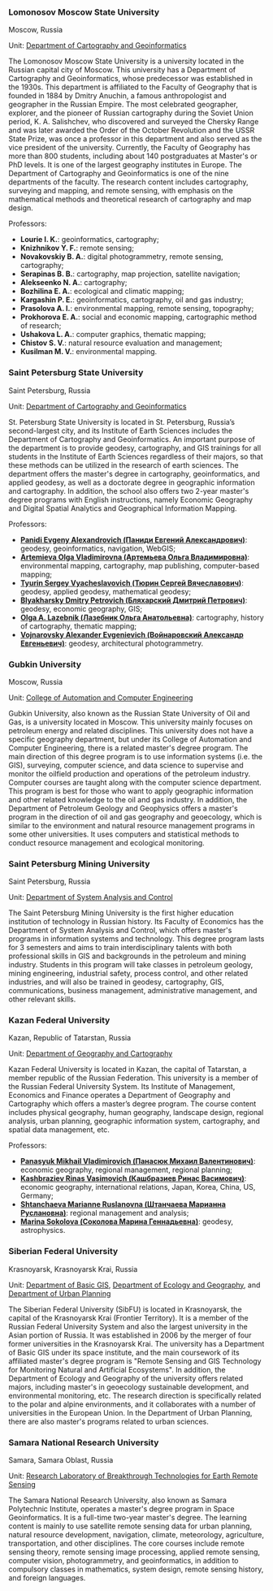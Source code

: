 ### Lomonosov Moscow State University

Moscow, Russia

Unit: [Department of Cartography and Geoinformatics](http://www.geogr.msu.ru/)

The Lomonosov Moscow State University is a university located in the Russian capital city of Moscow. This university has a Department of Cartography and Geoinformatics, whose predecessor was established in the 1930s. This department is affiliated to the Faculty of Geography that is founded in 1884 by Dmitry Anuchin, a famous anthropologist and geographer in the Russian Empire. The most celebrated geographer, explorer, and the pioneer of Russian cartography during the Soviet Union period, K. A. Salishchev, who discovered and surveyed the Chersky Range and was later awarded the Order of the October Revolution and the USSR State Prize, was once a professor in this department and also served as the vice president of the university. Currently, the Faculty of Geography has more than 800 students, including about 140 postgraduates at Master's or PhD levels. It is one of the largest geography institutes in Europe. The Department of Cartography and Geoinformatics is one of the nine departments of the faculty. The research content includes cartography, surveying and mapping, and remote sensing, with emphasis on the mathematical methods and theoretical research of cartography and map design.

Professors:

- **Lourie I. K.**: geoinformatics, cartography;
- **Knizhnikov Y. F.**: remote sensing;
- **Novakovskiy B. A.**: digital photogrammetry, remote sensing, cartography;
- **Serapinas B. B.**: cartography, map projection, satellite navigation;
- **Alekseenko N. A.**: cartography;
- **Bozhilina E. A.**: ecological and climatic mapping;
- **Kargashin P. E.**: geoinformatics, cartography, oil and gas industry;
- **Prasolova A. I.**: environmental mapping, remote sensing, topography;
- **Prokhorova E. A.**: social and economic mapping, cartographic method of research;
- **Ushakova L. A.**: computer graphics, thematic mapping;
- **Chistov S. V.**: natural resource evaluation and management;
- **Kusilman M. V.**: environmental mapping.

### Saint Petersburg State University

Saint Petersburg, Russia

Unit: [Department of Cartography and Geoinformatics](http://earth.spbu.ru/structure/branches/cartography/)

St. Petersburg State University is located in St. Petersburg, Russia’s second-largest city, and its Institute of Earth Sciences includes the Department of Cartography and Geoinformatics. An important purpose of the department is to provide geodesy, cartography, and GIS trainings for all students in the Institute of Earth Sciences regardless of their majors, so that these methods can be utilized in the research of earth sciences. The department offers the master's degree in cartography, geoinformatics, and applied geodesy, as well as a doctorate degree in geographic information and cartography. In addition, the school also offers two 2-year master's degree programs with English instructions, namely Economic Geography and Digital Spatial Analytics and Geographical Information Mapping.

Professors:

- **[Panidi Evgeny Alexandrovich (Паниди Евгений Александрович)](http://earth.spbu.ru/structure/staff/staff-1_663.html)**: geodesy, geoinformatics, navigation, WebGIS;
- **[Artemieva Olga Vladimirovna (Артемьева Ольга Владимировна)](http://earth.spbu.ru/structure/staff/staff-1_655.html)**: environmental mapping, cartography, map publishing, computer-based mapping;
- **[Tyurin Sergey Vyacheslavovich (Тюрин Сергей Вячеславович)](http://earth.spbu.ru/structure/staff/staff-1_659.html)**: geodesy, applied geodesy, mathematical geodesy;
- **[Blyakharsky Dmitry Petrovich (Бляхарский Дмитрий Петрович)](http://earth.spbu.ru/structure/staff/staff-1_674.html)**: geodesy, economic geography, GIS;
- **[Olga A. Lazebnik (Лазебник Ольга Анатольевна)](http://earth.spbu.ru/structure/staff/staff-1_654.html)**: cartography, history of cartography, thematic mapping;
- **[ Vojnarovsky Alexander Evgenievich (Войнаровский Александр Евгеньевич)](http://earth.spbu.ru/structure/staff/staff-1_657.html)**: geodesy, architectural photogrammetry.

### Gubkin University

Moscow, Russia

Unit: [College of Automation and Computer Engineering](https://gubkin.ru/faculty/automation_and_computer_science/index.php)

Gubkin University, also known as the Russian State University of Oil and Gas, is a university located in Moscow. This university mainly focuses on petroleum energy and related disciplines. This university does not have a specific geography department, but under its College of Automation and Computer Engineering, there is a related master's degree program. The main direction of this degree program is to use information systems (i.e. the GIS), surveying, computer science, and data science to supervise and monitor the oilfield production and operations of the petroleum industry. Computer courses are taught along with the computer science department. This program is best for those who want to apply geographic information and other related knowledge to the oil and gas industry. In addition, the Department of Petroleum Geology and Geophysics offers a master's program in the direction of oil and gas geography and geoecology, which is similar to the environment and natural resource management programs in some other universities. It uses computers and statistical methods to conduct resource management and ecological monitoring.

### Saint Petersburg Mining University

Saint Petersburg, Russia

Unit: [Department of System Analysis and Control](https://spmi.ru/node/12953)

The Saint Petersburg Mining University is the first higher education institution of technology in Russian history. Its Faculty of Economics has the Department of System Analysis and Control, which offers master's programs in information systems and technology. This degree program lasts for 3 semesters and aims to train interdisciplinary talents with both professional skills in GIS and backgrounds in the petroleum and mining industry. Students in this program will take classes in petroleum geology, mining engineering, industrial safety, process control, and other related industries, and will also be trained in geodesy, cartography, GIS, communications, business management, administrative management, and other relevant skills.

### Kazan Federal University

Kazan, Republic of Tatarstan, Russia

Unit: [Department of Geography and Cartography](https://kpfu.ru/institutes/institut-upravleniya-ekonomiki-i-finansov)

Kazan Federal University is located in Kazan, the capital of Tatarstan, a member republic of the Russian Federation. This university is a member of the Russian Federal University System. Its Institute of Management, Economics and Finance operates a Department of Geography and Cartography which offers a master’s degree program. The course content includes physical geography, human geography, landscape design, regional analysis, urban planning, geographic information system, cartography, and spatial data management, etc.

Professors:

- **[Panasyuk Mikhail Vladimirovich (Панасюк Михаил Валентинович)](https://kpfu.ru/Mihail.Panasyuk)**: economic geography, regional management, regional planning;
- **[Kashbraziev Rinas Vasimovich  (Кашбразиев Ринас Васимович)](https://kpfu.ru/main?p_id=10532)**: economic geography, international relations, Japan, Korea, China, US, Germany;
- **[Shtanchaeva Marianne Ruslanovna (Штанчаева Марианна Руслановна)](https://kpfu.ru/Marianna.Shtanchaeva)**: regional management and analysis;
- **[Marina Sokolova (Соколова Марина Геннадьевна)](https://kpfu.ru/Marina.Sokolova)**: geodesy, astrophysics.

### Siberian Federal University

Krasnoyarsk, Krasnoyarsk Krai, Russia

Unit: [Department of Basic GIS](https://ikit.sfu-kras.ru/kafgis), [Department of Ecology and Geography](http://ieig.sfu-kras.ru/), and [Department of Urban Planning](http://iad.sfu-kras.ru/)

The Siberian Federal University (SibFU) is located in Krasnoyarsk, the capital of the Krasnoyarsk Krai (Frontier Territory). It is a member of the Russian Federal University System and also the largest university in the Asian portion of Russia. It was established in 2006 by the merger of four former universities in the Krasnoyarsk Krai. The university has a Department of Basic GIS under its space institute, and the main coursework of its affiliated master's degree program is "Remote Sensing and GIS Technology for Monitoring Natural and Artificial Ecosystems". In addition, the Department of Ecology and Geography of the university offers related majors, including master's in geoecology sustainable development, and environmental monitoring, etc. The research direction is specifically related to the polar and alpine environments, and it collaborates with a number of universities in the European Union. In the Department of Urban Planning, there are also master's programs related to urban sciences.

### Samara National Research University

Samara, Samara Oblast, Russia

Unit: [Research Laboratory of Breakthrough Technologies for Earth Remote Sensing](https://ssau.ru/science/ni/nip/nil/nil97)

The Samara National Research University, also known as Samara Polytechnic Institute, operates a master's degree program in Space Geoinformatics. It is a full-time two-year master's degree. The learning content is mainly to use satellite remote sensing data for urban planning, natural resource development, navigation, climate, meteorology, agriculture, transportation, and other disciplines. The core courses include remote sensing theory, remote sensing image processing, applied remote sensing, computer vision, photogrammetry, and geoinformatics, in addition to compulsory classes in mathematics, system design, remote sensing history, and foreign languages.
